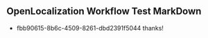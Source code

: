 ## OpenLocalization Workflow Test MarkDown
* fbb90615-8b6c-4509-8261-dbd2391f5044 thanks!

<!--HONumber=Jul16_HO4-->


